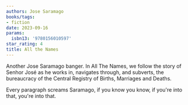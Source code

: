 ```yaml
---
authors: Jose Saramago
books/tags:
- fiction
date: 2023-09-16
params:
  isbn13: '9780156010597'
star_rating: 4
title: All the Names
---
```


Another Jose Saramago banger. In All The Names, we follow the story of Senhor
José as he works in, navigates through, and subverts, the bureaucracy of the
Central Registry of Births, Marriages and Deaths.

Every paragraph screams Saramago, if you know you know, if you're into that,
you're into that.

<!--more-->